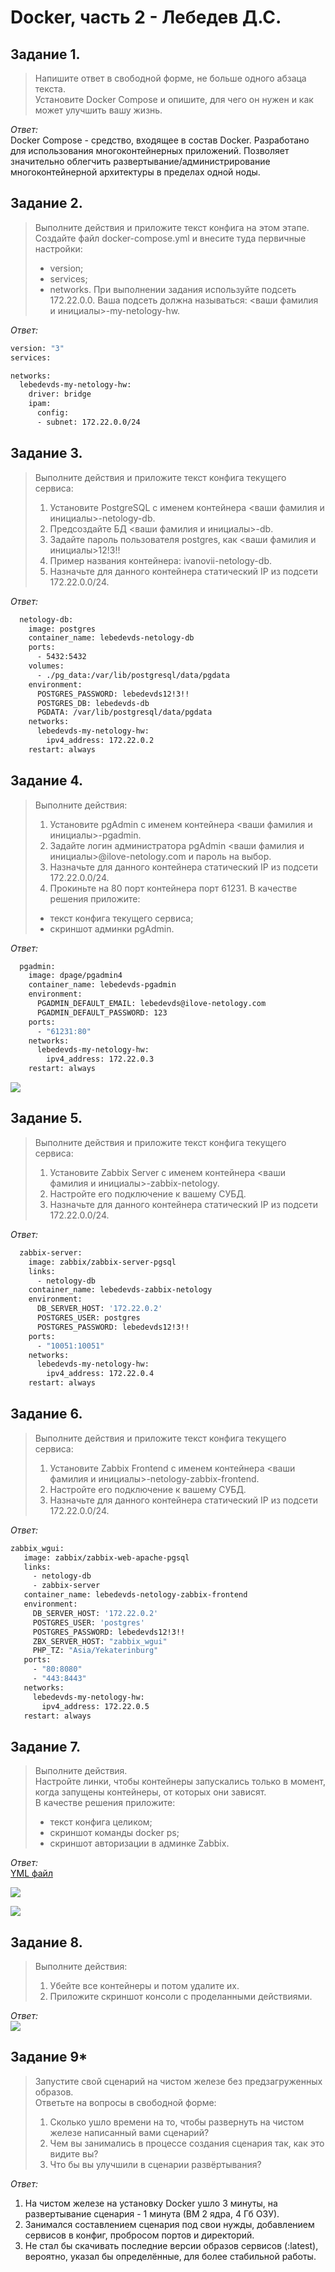 # Docker, часть 2 - Лебедев Д.С.

## Задание 1.
> Напишите ответ в свободной форме, не больше одного абзаца текста.  
> Установите Docker Compose и опишите, для чего он нужен и как может улучшить вашу жизнь.

*Ответ:*  
Docker Compose - средство, входящее в состав Docker. Разработано для использования многоконтейнерных приложений. Позволяет значительно облегчить развертывание/администрирование многоконтейнерной архитектуры в пределах одной ноды.

## Задание 2.
> Выполните действия и приложите текст конфига на этом этапе.  
> Создайте файл docker-compose.yml и внесите туда первичные настройки:
> - version;
> - services;
> - networks.
> При выполнении задания используйте подсеть 172.22.0.0. Ваша подсеть должна называться: <ваши фамилия и инициалы>-my-netology-hw.

*Ответ:*  

```sh
version: "3"
services:

networks:
  lebedevds-my-netology-hw:
    driver: bridge
    ipam:
      config:
      - subnet: 172.22.0.0/24
```

## Задание 3.
> Выполните действия и приложите текст конфига текущего сервиса:
> 1. Установите PostgreSQL с именем контейнера <ваши фамилия и инициалы>-netology-db.
> 2. Предсоздайте БД <ваши фамилия и инициалы>-db.
> 3. Задайте пароль пользователя postgres, как <ваши фамилия и инициалы>12!3!!
> 4. Пример названия контейнера: ivanovii-netology-db.
> 5. Назначьте для данного контейнера статический IP из подсети 172.22.0.0/24.

*Ответ:*  
```sh
  netology-db:
    image: postgres
    container_name: lebedevds-netology-db
    ports:
      - 5432:5432
    volumes:
      - ./pg_data:/var/lib/postgresql/data/pgdata
    environment:
      POSTGRES_PASSWORD: lebedevds12!3!!
      POSTGRES_DB: lebedevds-db
      PGDATA: /var/lib/postgresql/data/pgdata
    networks:
      lebedevds-my-netology-hw:
        ipv4_address: 172.22.0.2
    restart: always
```


## Задание 4.
> Выполните действия:
> 1. Установите pgAdmin с именем контейнера <ваши фамилия и инициалы>-pgadmin.
> 2. Задайте логин администратора pgAdmin <ваши фамилия и инициалы>@ilove-netology.com и пароль на выбор.
> 3. Назначьте для данного контейнера статический IP из подсети 172.22.0.0/24.
> 4. Прокиньте на 80 порт контейнера порт 61231.
> В качестве решения приложите:
> - текст конфига текущего сервиса;
> - скриншот админки pgAdmin.

*Ответ:*  
```sh
  pgadmin:
    image: dpage/pgadmin4
    container_name: lebedevds-pgadmin
    environment:
      PGADMIN_DEFAULT_EMAIL: lebedevds@ilove-netology.com
      PGADMIN_DEFAULT_PASSWORD: 123
    ports:
      - "61231:80"
    networks:
      lebedevds-my-netology-hw:
        ipv4_address: 172.22.0.3
    restart: always
```

![](_attachments/06.04-4-1.png)


## Задание 5.
> Выполните действия и приложите текст конфига текущего сервиса:
> 1. Установите Zabbix Server с именем контейнера <ваши фамилия и инициалы>-zabbix-netology.
> 2. Настройте его подключение к вашему СУБД.
> 3. Назначьте для данного контейнера статический IP из подсети 172.22.0.0/24.

*Ответ:*  
```sh
  zabbix-server:
    image: zabbix/zabbix-server-pgsql
    links:
      - netology-db
    container_name: lebedevds-zabbix-netology
    environment:
      DB_SERVER_HOST: '172.22.0.2'
      POSTGRES_USER: postgres
      POSTGRES_PASSWORD: lebedevds12!3!!
    ports:
      - "10051:10051"
    networks:
      lebedevds-my-netology-hw:
        ipv4_address: 172.22.0.4
    restart: always
```

## Задание 6.
> Выполните действия и приложите текст конфига текущего сервиса:
> 1. Установите Zabbix Frontend с именем контейнера <ваши фамилия и инициалы>-netology-zabbix-frontend.
> 2. Настройте его подключение к вашему СУБД.
> 3. Назначьте для данного контейнера статический IP из подсети 172.22.0.0/24.

*Ответ:*  
 ```sh
 zabbix_wgui:
    image: zabbix/zabbix-web-apache-pgsql
    links:
      - netology-db
      - zabbix-server
    container_name: lebedevds-netology-zabbix-frontend
    environment:
      DB_SERVER_HOST: '172.22.0.2'
      POSTGRES_USER: 'postgres'
      POSTGRES_PASSWORD: lebedevds12!3!!
      ZBX_SERVER_HOST: "zabbix_wgui"
      PHP_TZ: "Asia/Yekaterinburg"
    ports:
      - "80:8080"
      - "443:8443"
    networks:
      lebedevds-my-netology-hw:
        ipv4_address: 172.22.0.5
    restart: always
```

## Задание 7.
> Выполните действия.  
> Настройте линки, чтобы контейнеры запускались только в момент, когда запущены контейнеры, от которых они зависят.  
> В качестве решения приложите:
> - текст конфига целиком;
> - скриншот команды docker ps;
> - скриншот авторизации в админке Zabbix.

*Ответ:*  
[YML файл](_attachments/06.04-docker-compose.yml)

![](_attachments/06.04-7-1.png)

![](_attachments/06.04-7-2.png)

## Задание 8.
> Выполните действия:
> 1. Убейте все контейнеры и потом удалите их.
> 2. Приложите скриншот консоли с проделанными действиями.

*Ответ:*  
![](_attachments/06.04-8-1.png)

## Задание 9*
> Запустите свой сценарий на чистом железе без предзагруженных образов.  
> Ответьте на вопросы в свободной форме:
> 1. Сколько ушло времени на то, чтобы развернуть на чистом железе написанный вами сценарий?
> 2. Чем вы занимались в процессе создания сценария так, как это видите вы?
> 3. Что бы вы улучшили в сценарии развёртывания?

*Ответ:*  
1. На чистом железе на установку Docker ушло 3 минуты, на развертывание сценария - 1 минута (ВМ 2 ядра, 4 Гб ОЗУ).
2. Занимался составлением сценария под свои нужды, добавлением сервисов в конфиг, пробросом портов и директорий.
3. Не стал бы скачивать последние версии образов сервисов (:latest), вероятно, указал бы определённые, для более стабильной работы.